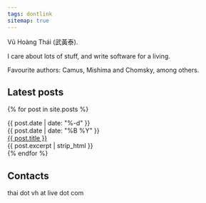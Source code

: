 ```yaml
---
tags: dontlink
sitemap: true
---
```


Vũ Hoàng Thái (武黃泰). 

I care about lots of stuff, and write software for a living. 

Favourite authors: Camus, Mishima and Chomsky, among others.

## Latest posts

{% for post in site.posts %}
  <div class='blogpost'>
    <div id='date'>
      <div id='day'>{{ post.date | date: "%-d" }}</div>
      <div id='month'>{{ post.date | date: "%B %Y" }}</div>
    </div>
    <div id='overview'>
      <div id='title'><a href="{{ post.url }}">{{ post.title }}</a></div>
      <div id='excerpt'>{{ post.excerpt | strip_html }}</div>
    </div>
  </div>
{% endfor %}

## Contacts
thai dot vh at live dot com

